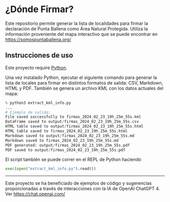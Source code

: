 # ¿Dónde Firmar?

Este repositorio permite generar la lista de localidades para firmar la declaración de Punta Ballena como Área Natural Protegida. Utiliza la información proveniente del mapa interactivo que se puede encontrar en https://somospuntaballena.org/

## Instrucciones de uso

Este proyecto require [Python](https://www.python.org/downloads/).

Una vez instalado Python, ejecutar el siguiente comando para generar la lista de locales para firmar en distintos formatos de salida: CSV, Markdown, HTML y PDF. También se genera un archivo KML con los datos actuales del mapa:

```python
% python3 extract_kml_info.py
...
# Ejemplo de salida:
File saved successfully to firmas_2024_02_23_19h_25m_55s.kml
DataFrame saved to output/firmas_2024_02_23_19h_25m_55s.csv
HTML table saved to output/firmas_2024_02_23_19h_25m_55s.html
HTML table saved to firmas_2024_02_23_19h_25m_55s.html
Markdown saved to output/firmas_2024_02_23_19h_25m_55s.md
Markdown saved to firmas_2024_02_23_19h_25m_55s.md
PDF generated: output/firmas_2024_02_23_19h_25m_55s.pdf
PDF saved to output/firmas_2024_02_23_19h_25m_55s.pdf
```

El script también se puede correr en el REPL de Python haciendo

```python
exec(open("extract_kml_info.py").read())
```

---

Este proyecto se ha beneficiado de ejemplos de código y sugerencias proporcionadas a través de interacciones con la IA de OpenAI ChatGPT 4. Ver https://chat.openai.com/
